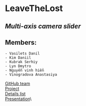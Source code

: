 # **LeaveTheLost**
## *Multi-axis camera slider*
## **Members:**
	- Vasilets Danil
	- Kim Daniil
	- Kubrak Serhiy
	- Lyn Dmytro
	- Nguyễn vinh hiển
	- Vinogradova Anastasiya
[GitHub team](https://github.com/orgs/progbase/teams/leavethelost)\
[Project](https://github.com/orgs/progbase/projects/12)\
[Details list](https://docs.google.com/spreadsheets/d/1x6WkJ70cTf8AzJlxv-nY2wdNbWJwwWpdfcx_6Czx7NU/edit?usp=sharing)\
[Presentation](https://docs.google.com/presentation/d/1-Hj42L4coXNLJV-Prxh5qvSXqn8OJu5CvWXAKixbKJM)\
